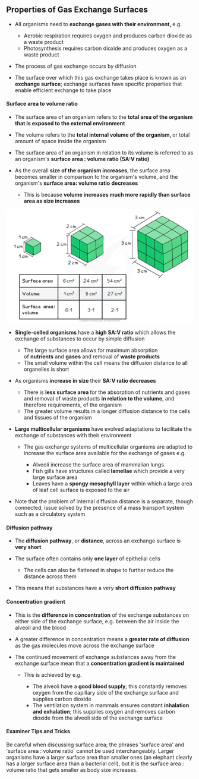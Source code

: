Properties of Gas Exchange Surfaces
-----------------------------------

* All organisms need to <b>exchange gases with their environment, </b>e.g.

  + Aerobic respiration requires oxygen and produces carbon dioxide as a waste product
  + Photosynthesis requires carbon dioxide and produces oxygen as a waste product
* The process of gas exchange occurs by diffusion
* The surface over which this gas exchange takes place is known as an <b>exchange surface</b>; exchange surfaces have specific properties that enable efficient exchange to take place

#### Surface area to volume ratio

* The surface area of an organism refers to the <b>total area of the organism that is exposed to the external environment</b>
* The volume refers to the <b>total internal volume of the organism, </b>or total amount of space inside the organism
* The surface area of an organism in relation to its volume is referred to as an organism's <b>surface area : volume ratio (SA:V ratio)</b>
* As the overall <b>size of the organism increases</b>, the surface area becomes smaller in comparison to the organism's volume, and the organism's <b>surface area: volume ratio</b> <b>decreases</b>

  + This is because <b>volume increases much more rapidly than surface area as size increases</b>

![11. Principles of surface area _ volume](11.-Principles-of-surface-area-_-volume.png)

* <b>Single-celled organisms </b>have a <b>high SA:V ratio </b>which allows the exchange of substances to occur by simple diffusion

  + The large surface area allows for maximum absorption of <b>nutrients</b> and <b>gases</b> and removal of <b>waste products</b>
  + The small volume within the cell means the diffusion distance to all organelles is short
* As organisms<b> increase in size </b>their <b>SA:V ratio decreases</b>

  + There is <b>less surface area </b>for the absorption of nutrients and gases and removal of waste products <b>in relation to the volume</b>, and therefore requirements, of the organism
  + The greater volume results in a longer diffusion distance<b> </b>to the cells and tissues of the organism
* <b>Large multicellular organisms </b>have evolved adaptations to facilitate the exchange of substances with their environment

  + The gas exchange systems of multicellular organisms are adapted to increase the surface area available for the exchange of gases e.g.

    - Alveoli increase the surface area of mammalian lungs
    - Fish gills have structures called<b> lamellae </b>which provide a very large surface area
    - Leaves have a <b>spongy mesophyll layer</b> within which a large area of leaf cell surface is exposed to the air
* Note that the problem of internal diffusion distance is a separate, though connected, issue solved by the presence of a mass transport system such as a circulatory system

#### Diffusion pathway

* The<b> diffusion pathway</b>, or <b>distance</b>, across an exchange surface is <b>very short</b>
* The surface often contains only <b>one layer</b> of epithelial cells

  + The cells can also be flattened in shape to further reduce the distance across them
* This means that substances have a very <b>short diffusion pathway</b>

#### Concentration gradient

* This is the <b>difference in concentration</b> of the exchange substances on either side of the exchange surface, e.g. between the air inside the alveoli and the blood
* A greater difference in concentration means a <b>greater rate of diffusion</b> as the gas molecules move across the exchange surface
* The continued movement of exchange substances away from the exchange surface mean that a <b>concentration gradient is maintained</b>

  + This is achieved by e.g.

    - The alveoli have a <b>good blood supply</b>; this constantly removes oxygen from the capillary side of the exchange surface and supplies carbon dioxide
    - The ventilation system in mammals ensures constant <b>inhalation and exhalation</b>; this supplies oxygen and removes carbon dioxide from the alveoli side of the exchange surface

#### Examiner Tips and Tricks

Be careful when discussing surface area; the phrases 'surface area' and 'surface area : volume ratio' cannot be used interchangeably. Larger organisms have a larger surface area than smaller ones (an elephant clearly has a larger surface area than a bacterial cell), but it is the surface area : volume ratio that gets smaller as body size increases.